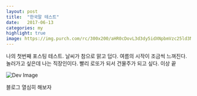```yaml
---
layout: post
title:  "한국말 테스트"
date:   2017-06-13
categories: my
highlight: true
image: https://img.purch.com/rc/300x200/aHR0cDovL3d3dy5idXNpbmVzc25ld3NkYWlseS5jb20vaW1hZ2VzL2kvMDAwLzAwOC85MjMvb3JpZ2luYWwvc3RhcnQuanBn
---
```


나의 첫번째 포스팅 테스트. 날씨가 참으로 맑고 덥다. 여름의 시작이 조금씩 느껴진다. 놀러가고 싶은데 나는 직장인이다. 빨리 로또가 되서 건물주가 되고 싶다. 이상 끝

![Dev Image](https://img.purch.com/rc/300x200/aHR0cDovL3d3dy5idXNpbmVzc25ld3NkYWlseS5jb20vaW1hZ2VzL2kvMDAwLzAwOC85MjMvb3JpZ2luYWwvc3RhcnQuanBn)

블로그 열심히 해보자
